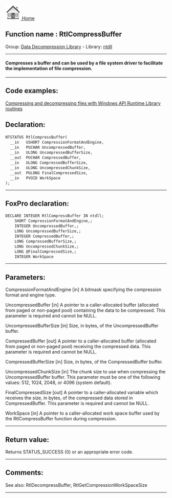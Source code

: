 [<img src="../../images/home.png"> Home ](https://github.com/VFPX/Win32API)  

## Function name : RtlCompressBuffer
Group: [Data Decompression Library](../../functions_group.md#Data_Decompression_Library)  -  Library: [ntdll](../../Libraries.md#ntdll)  
***  


#### Compresses a buffer and can be used by a file system driver to facilitate the implementation of file compression.
***  


## Code examples:
[Compressing and decompressing files with Windows API Runtime Library routines](../../samples/sample_568.md)  

## Declaration:
```foxpro  
NTSTATUS RtlCompressBuffer(
  __in   USHORT CompressionFormatAndEngine,
  __in   PUCHAR UncompressedBuffer,
  __in   ULONG UncompressedBufferSize,
  __out  PUCHAR CompressedBuffer,
  __in   ULONG CompressedBufferSize,
  __in   ULONG UncompressedChunkSize,
  __out  PULONG FinalCompressedSize,
  __in   PVOID WorkSpace
);  
```  
***  


## FoxPro declaration:
```foxpro  
DECLARE INTEGER RtlCompressBuffer IN ntdll;
	SHORT CompressionFormatAndEngine,;
	INTEGER UncompressedBuffer,;
	LONG UncompressedBufferSize,;
	INTEGER CompressedBuffer,;
	LONG CompressedBufferSize,;
	LONG UncompressedChunkSize,;
	LONG @FinalCompressedSize,;
	INTEGER WorkSpace  
```  
***  


## Parameters:
CompressionFormatAndEngine [in]
A bitmask specifying the compression format and engine type.

UncompressedBuffer [in]
A pointer to a caller-allocated buffer (allocated from paged or non-paged pool) containing the data to be compressed. This parameter is required and cannot be NULL.

UncompressedBufferSize [in]
Size, in bytes, of the UncompressedBuffer buffer.

CompressedBuffer [out]
A pointer to a caller-allocated buffer (allocated from paged or non-paged pool) receiving the compressed data. This parameter is required and cannot be NULL.

CompressedBufferSize [in]
Size, in bytes, of the CompressedBuffer buffer.

UncompressedChunkSize [in]
The chunk size to use when compressing the UncompressedBuffer buffer. This parameter must be one of the following values: 512, 1024, 2048, or 4096 (system default).

FinalCompressedSize [out]
A pointer to a caller-allocated variable which receives the size, in bytes, of the compressed data stored in CompressedBuffer. This parameter is required and cannot be NULL.

WorkSpace [in]
A pointer to a caller-allocated work space buffer used by the RtlCompressBuffer function during compression.   
***  


## Return value:
Returns STATUS_SUCCESS (0) or an appropriate error code.  
***  


## Comments:
See also:  RtlDecompressBuffer, RtlGetCompressionWorkSpaceSize   
  
***  

